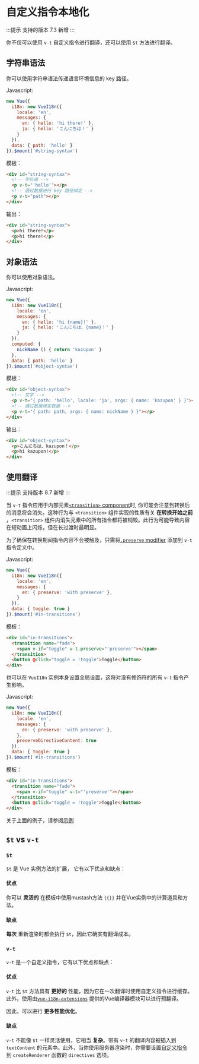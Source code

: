 # 自定义指令本地化

:::提示 支持的版本
 7.3 新增
:::

你不仅可以使用 `v-t` 自定义指令进行翻译，还可以使用 `$t` 方法进行翻译。

## 字符串语法

你可以使用字符串语法传递语言环境信息的 key 路径。

Javascript:

```js
new Vue({
  i18n: new VueI18n({
    locale: 'en',
    messages: {
      en: { hello: 'hi there!' },
      ja: { hello: 'こんにちは！' }
    }
  }),
  data: { path: 'hello' }
}).$mount('#string-syntax')
```

模板：

```html
<div id="string-syntax">
  <!-- 字符串 -->
  <p v-t="'hello'"></p>
  <!-- 通过数据进行 key 路径绑定 -->
  <p v-t="path"></p>
</div>
```

输出：

```html
<div id="string-syntax">
  <p>hi there!</p>
  <p>hi there!</p>
</div>
```

## 对象语法

你可以使用对象语法。

Javascript:

```js
new Vue({
  i18n: new VueI18n({
    locale: 'en',
    messages: {
      en: { hello: 'hi {name}!' },
      ja: { hello: 'こんにちは、{name}！' }
    }
  }),
  computed: {
    nickName () { return 'kazupon' }
  },
  data: { path: 'hello' }
}).$mount('#object-syntax')
```

模板：

```html
<div id="object-syntax">
  <!-- 文字 -->
  <p v-t="{ path: 'hello', locale: 'ja', args: { name: 'kazupon' } }"></p>
  <!-- 通过数据绑定数据 -->
  <p v-t="{ path: path, args: { name: nickName } }"></p>
</div>
```

输出：

```html
<div id="object-syntax">
  <p>こんにちは、kazupon！</p>
  <p>hi kazupon!</p>
</div>
```

## 使用翻译

:::提示 支持版本
 8.7 新增
:::

当 `v-t` 指令应用于内部元素[`<transition>` component](https://vuejs.org/v2/api/#transition)时, 你可能会注意到转换后的消息将会消失。这种行为与 `<transition>` 组件实现的性质有关 **在转换开始之前** ，`<transition>` 组件内消失元素中的所有指令都将被销毁。此行为可能导致内容在短动画上闪烁，但在长过渡时最明显。

为了确保在转换期间指令内容不会被触及，只需将[`.preserve` modifier](../api/#v-t) 添加到 `v-t` 指令定义中。

Javascript:

```js
new Vue({
  i18n: new VueI18n({
    locale: 'en',
    messages: {
      en: { preserve: 'with preserve' },
    }
  }),
  data: { toggle: true }
}).$mount('#in-transitions')
```

模板：

```html
<div id="in-transitions">
  <transition name="fade">
    <span v-if="toggle" v-t.preserve="'preserve'"></span>
  </transition>
  <button @click="toggle = !toggle">Toggle</button>
</div>
```

也可以在 `VueI18n` 实例本身设置全局设置，这将对没有修饰符的所有 `v-t` 指令产生影响。

Javascript:

```js
new Vue({
  i18n: new VueI18n({
    locale: 'en',
    messages: {
      en: { preserve: 'with preserve' },
    },
    preserveDirectiveContent: true
  }),
  data: { toggle: true }
}).$mount('#in-transitions')
```

模板：

```html
<div id="in-transitions">
  <transition name="fade">
    <span v-if="toggle" v-t="'preserve'"></span>
  </transition>
  <button @click="toggle = !toggle">Toggle</button>
</div>
```

关于上面的例子，请参阅[示例](https://github.com/kazupon/vue-i18n/tree/dev/examples/directive)

## `$t` vs `v-t`

### `$t`

`$t` 是 Vue 实例方法的扩展， 它有以下优点和缺点：

#### 优点

你可以 **灵活的** 在模板中使用mustash方法 `{{}}` 并在Vue实例中的计算道具和方法。

#### 缺点

**每次** 重新渲染时都会执行 `$t`，因此它确实有翻译成本。

### `v-t`

`v-t` 是一个自定义指令，它有以下优点和缺点：

#### 优点

`v-t` 比 `$t` 方法具有 **更好的** 性能，因为它在一次翻译时使用自定义指令进行缓存。此外，使用由[`vue-i18n-extensions`](https://github.com/kazupon/vue-i18n-extensions) 提供的Vue编译器模块可以进行预翻译。

因此，可以进行 **更多性能优化**。

#### 缺点

`v-t` 不能像 `$t` 一样灵活使用，它相当 **复杂**。带有 `v-t` 的翻译内容被插入到 `textContent` 的元素中。此外，当你使用服务器渲染时，你需要设置[自定义指令](https://github.com/kazupon/vue-i18n-extensions#directive-v-t-custom-directive-for-server-side) 到 `createRenderer` 函数的 `directives` 选项。
